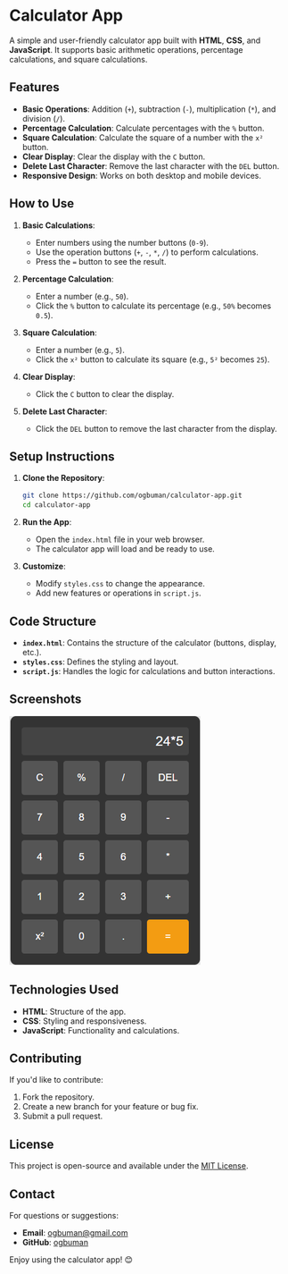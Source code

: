 # Calculator App

A simple and user-friendly calculator app built with **HTML**, **CSS**, and **JavaScript**. It supports basic arithmetic operations, percentage calculations, and square calculations.

## Features

- **Basic Operations**: Addition (`+`), subtraction (`-`), multiplication (`*`), and division (`/`).
- **Percentage Calculation**: Calculate percentages with the `%` button.
- **Square Calculation**: Calculate the square of a number with the `x²` button.
- **Clear Display**: Clear the display with the `C` button.
- **Delete Last Character**: Remove the last character with the `DEL` button.
- **Responsive Design**: Works on both desktop and mobile devices.

## How to Use

1. **Basic Calculations**:
   - Enter numbers using the number buttons (`0-9`).
   - Use the operation buttons (`+`, `-`, `*`, `/`) to perform calculations.
   - Press the `=` button to see the result.

2. **Percentage Calculation**:
   - Enter a number (e.g., `50`).
   - Click the `%` button to calculate its percentage (e.g., `50%` becomes `0.5`).

3. **Square Calculation**:
   - Enter a number (e.g., `5`).
   - Click the `x²` button to calculate its square (e.g., `5²` becomes `25`).

4. **Clear Display**:
   - Click the `C` button to clear the display.

5. **Delete Last Character**:
   - Click the `DEL` button to remove the last character from the display.

## Setup Instructions

1. **Clone the Repository**:
   ```sh
   git clone https://github.com/ogbuman/calculator-app.git
   cd calculator-app
   ```
2. **Run the App**:
   - Open the `index.html` file in your web browser.
   - The calculator app will load and be ready to use.

3. **Customize**:
   - Modify `styles.css` to change the appearance.
   - Add new features or operations in `script.js`.

## Code Structure

- **`index.html`**: Contains the structure of the calculator (buttons, display, etc.).
- **`styles.css`**: Defines the styling and layout.
- **`script.js`**: Handles the logic for calculations and button interactions.

## Screenshots

![Calculator App Screenshot](image.png)

## Technologies Used

- **HTML**: Structure of the app.
- **CSS**: Styling and responsiveness.
- **JavaScript**: Functionality and calculations.

## Contributing

If you'd like to contribute:

1. Fork the repository.
2. Create a new branch for your feature or bug fix.
3. Submit a pull request.

## License

This project is open-source and available under the [MIT License](LICENSE).

## Contact

For questions or suggestions:

- **Email**: [ogbuman@gmail.com](mailto:ogbuman@gmail.com)
- **GitHub**: [ogbuman](https://github.com/ogbuman)

Enjoy using the calculator app! 😊
